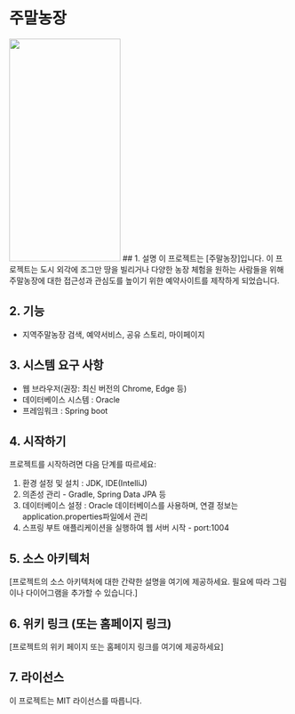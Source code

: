 # 주말농장

<img src="/main/resources/static/img/logo.png" width="200" height="400">
## 1. 설명
이 프로젝트는 [주말농장]입니다. 이 프로젝트는 도시 외각에 조그만 땅을 빌리거나 다양한 농장 체험을 원하는 사람들을 위해 주말농장에 대한 접근성과 관심도를 높이기 위한 예약사이트를 제작하게 되었습니다.

## 2. 기능
- 지역주말농장 검색, 예약서비스, 공유 스토리, 마이페이지

## 3. 시스템 요구 사항
- 웹 브라우저(권장: 최신 버전의 Chrome, Edge 등)
- 데이터베이스 시스템 : Oracle
- 프레임워크 : Spring boot

## 4. 시작하기
프로젝트를 시작하려면 다음 단계를 따르세요:
1. 환경 설정 및 설치 : JDK, IDE(IntelliJ)
2. 의존성 관리 - Gradle, Spring Data JPA 등
3. 데이터베이스 설정 : Oracle 데이터베이스를 사용하며, 연결 정보는 application.properties파일에서 관리
4. 스프링 부트 애플리케이션을 실행하여 웹 서버 시작 - port:1004

## 5. 소스 아키텍처
[프로젝트의 소스 아키텍처에 대한 간략한 설명을 여기에 제공하세요. 필요에 따라 그림이나 다이어그램을 추가할 수 있습니다.]

## 6. 위키 링크 (또는 홈페이지 링크)
[프로젝트의 위키 페이지 또는 홈페이지 링크를 여기에 제공하세요]

## 7. 라이선스
이 프로젝트는 MIT 라이선스를 따릅니다.
